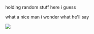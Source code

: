 holding random stuff here i guess

what a nice man i wonder what he'll say

<img src="https://cdn.discordapp.com/icons/812051066509590548/ad737cc5cef167a05430b041ea0d8cae.png">
